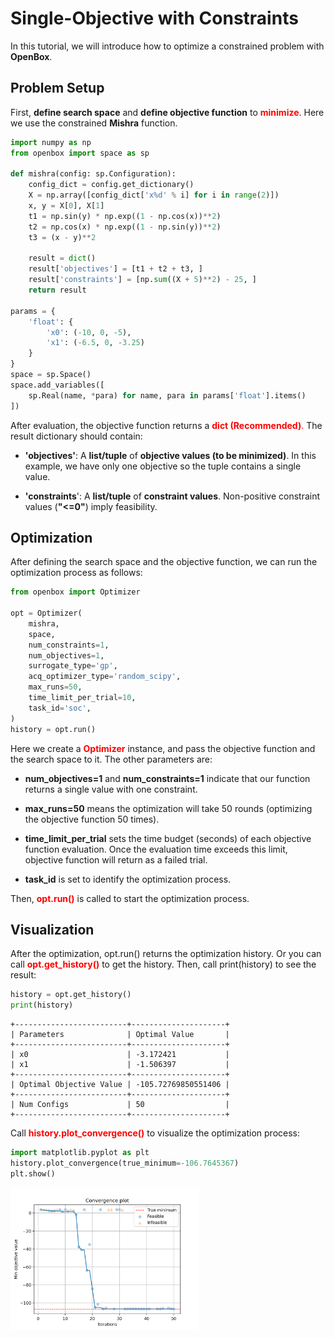 # Single-Objective with Constraints

In this tutorial, we will introduce how to optimize a constrained problem with **OpenBox**.

## Problem Setup

First, **define search space** and **define objective function**
to <font color=#FF0000>**minimize**</font>. Here we use the constrained **Mishra** function.

```python
import numpy as np
from openbox import space as sp

def mishra(config: sp.Configuration):
    config_dict = config.get_dictionary()
    X = np.array([config_dict['x%d' % i] for i in range(2)])
    x, y = X[0], X[1]
    t1 = np.sin(y) * np.exp((1 - np.cos(x))**2)
    t2 = np.cos(x) * np.exp((1 - np.sin(y))**2)
    t3 = (x - y)**2

    result = dict()
    result['objectives'] = [t1 + t2 + t3, ]
    result['constraints'] = [np.sum((X + 5)**2) - 25, ]
    return result

params = {
    'float': {
        'x0': (-10, 0, -5),
        'x1': (-6.5, 0, -3.25)
    }
}
space = sp.Space()
space.add_variables([
    sp.Real(name, *para) for name, para in params['float'].items()
])
```

After evaluation, the objective function returns a <font color=#FF0000>**dict (Recommended)**.</font>
The result dictionary should contain:

+ **'objectives'**: A **list/tuple** of **objective values (to be minimized)**. 
In this example, we have only one objective so the tuple contains a single value.

+ **'constraints**': A **list/tuple** of **constraint values**.
Non-positive constraint values (**"<=0"**) imply feasibility.

## Optimization

After defining the search space and the objective function, we can run the optimization process as follows:

```python
from openbox import Optimizer

opt = Optimizer(
    mishra,
    space,
    num_constraints=1,
    num_objectives=1,
    surrogate_type='gp',
    acq_optimizer_type='random_scipy',
    max_runs=50,
    time_limit_per_trial=10,
    task_id='soc',
)
history = opt.run()
```

Here we create a <font color=#FF0000>**Optimizer**</font> instance, and pass the objective function 
and the search space to it. 
The other parameters are:

+ **num_objectives=1** and **num_constraints=1** indicate that our function returns a single value with one constraint. 

+ **max_runs=50** means the optimization will take 50 rounds (optimizing the objective function 50 times). 

+ **time_limit_per_trial** sets the time budget (seconds) of each objective function evaluation. Once the 
evaluation time exceeds this limit, objective function will return as a failed trial.

+ **task_id** is set to identify the optimization process.

Then, <font color=#FF0000>**opt.run()**</font> is called to start the optimization process.

## Visualization

After the optimization, opt.run() returns the optimization history. Or you can call 
<font color=#FF0000>**opt.get_history()**</font> to get the history.
Then, call print(history) to see the result:

```python
history = opt.get_history()
print(history)
```

```
+-------------------------+---------------------+
| Parameters              | Optimal Value       |
+-------------------------+---------------------+
| x0                      | -3.172421           |
| x1                      | -1.506397           |
+-------------------------+---------------------+
| Optimal Objective Value | -105.72769850551406 |
+-------------------------+---------------------+
| Num Configs             | 50                  |
+-------------------------+---------------------+
```

Call <font color=#FF0000>**history.plot_convergence()**</font> to visualize the optimization process:

```python
import matplotlib.pyplot as plt
history.plot_convergence(true_minimum=-106.7645367)
plt.show()
```

<img src="../../imgs/plot_convergence_mishra.png" width="60%" class="align-center">
